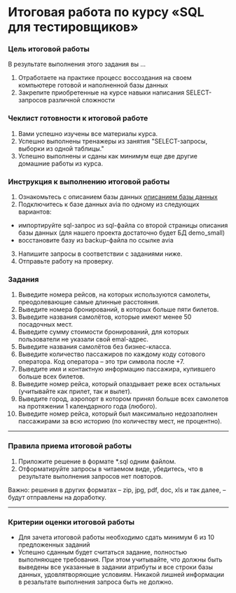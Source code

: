 # Итоговая работа по курсу «SQL для тестировщиков»

### Цель итоговой работы

В результате выполнения этого задания вы ... 

1. Отработаете на практике процесс воссоздания на своем компьютере готовой и наполненной базы данных
2. Закрепите приобретенные на курсе навыки написания SELECT-запросов различной сложности

### Чеклист готовности к итоговой работе

1.  Вами успешно изучены все материалы курса.
2.  Успешно выполнены тренажеры из занятия "SELECT-запросы, выборки из одной таблицы."
3.  Успешно выполнены и сданы как минимум еще две другие домашние работы из курса.

### Инструкция к выполнению итоговой работы

1. Ознакомьтесь с описанием базы данных [описанием базы данных](./bookings.pdf)
2. Подключитесь к базе данных avia по одному из следующих вариантов:
- импортируйте sql-запрос из sql-файла со второй страницы описания базы данных (для нашего проекта достаточно будет БД demo_small)
- восстановите базу из backup-файла по ссылке avia
3. Напишите запросы в соответствии с заданиями ниже. 
4. Отправьте работу на проверку.

### Задания

1. Выведите номера рейсов, на которых используются самолеты, преодолевающие самые длинные расстояния.
2. Выведите номера бронирований, в которых больше пяти билетов.
3. Выведите названия самолётов, которые имеют менее 50 посадочных мест.
4. Выведите сумму стоимости бронирований, для которых пользователи не указали свой emal-адрес.
5. Выведите названия самолётов без бизнес-класса.
6. Выведите количество пассажиров по каждому коду сотового оператора. Код оператора – это три символа после +7.
7. Выведите имя и контактную информацию пассажира, купившего больше всех билетов.
8. Выведите номер рейса, который опаздывает реже всех остальных (учитывайте как прилет, так и вылет).
9. Выведите город, аэропорт в котором принял больше всех самолетов на протяжении 1 календарного года (любого).
10. Выведите номер рейса, который был максимально недозаполнен пассажирами за всю историю (по количеству мест, не процентно).

------

### Правила приема итоговой работы

1. Приложите решение в формате *.sql одним файлом. 
2. Отформатируйте запросы в читаемом виде, убедитесь, что в результате выполнения запросов нет повторов.

Важно: решения в других форматах – zip, jpg, pdf, doc, xls и так далее, – будут отправлены на доработку.

------

### Критерии оценки итоговой работы

- Для зачета итоговой работы необходимо сдать минимум 6 из 10 предложенных заданий
- Успешно сданным будет считаться задание, полностью выполняющее требования. При этом учитывайте, что должны быть выведены все указанные в задании атрибуты и все строки базы данных, удовлятворяющие условиям. Никакой лишней информации в резальтате выполнения запроса быть не должно.



